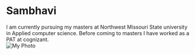 # Sambhavi
I am currently pursuing my masters at Northwest Missouri State university in Applied computer science. Before coming to masters I have worked as a PAT at cognizant.<br>
![My Photo]("https://github.com/Sambhavi2/my2-mamillapalli/blob/main/me.jpg")
